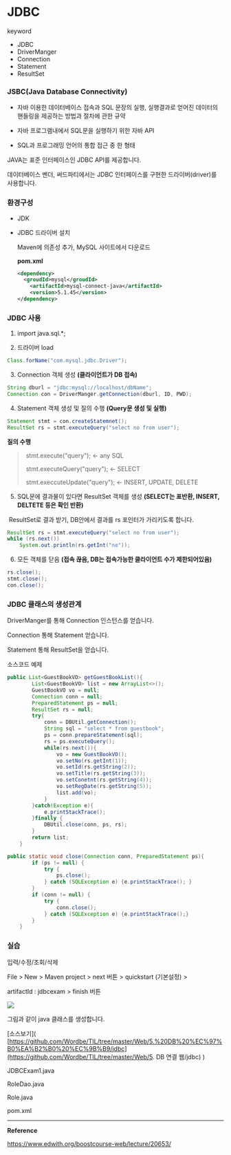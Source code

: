 # JDBC

keyword

* JDBC
* DriverManger
* Connection
* Statement
* ResultSet



### JSBC(Java Database Connectivity)

* 자바 이용한 데이터베이스 접속과 SQL  문장의 실행, 실행결과로 얻어진 데이터의 핸들링을 제공하는 방법과 절차에 관한 규약

* 자바 프로그램내에서 SQL문을 실행하기 위한 자바 API
* SQL과 프로그래밍 언어의 통합 접근 중 한 형태

JAVA는 표준 인터페이스인 JDBC API를 제공합니다.

데이터베이스 벤더, 써드파티에서는 JDBC 인터페이스를 구현한 드라이버(driver)를 사용합니다.



### **환경구성**

* JDK

* JDBC 드라이버 설치

  Maven에 의존성 추가, MySQL 사이트에서 다운로드

  **pom.xml**

  ```xml
  <dependency>
  	<groudId>mysql</groudId>
      <artifactId>mysql-connect-java</artifactId>
      <version>5.1.45</version>
  </dependency>
  ```



### **JDBC 사용**

1) import java.sql.*;



2) 드라이버 load

```java
Class.forName("com.mysql.jdbc.Driver");
```



3) Connection 객체 생성 **(클라이언트가 DB 접속)**

```java
String dburl = "jdbc:mysql://localhost/dbName";
Connection con = DriverManger.getConnection(dburl, ID, PWD);
```



4) Statement 객체 생성 및 질의 수행 **(Query문 생성 및 실행)**

```java
Statement stmt = con.createStatemnet();
ResultSet rs = stmt.executeQuery("select no from user");
```

**질의 수행**

> ​	stmt.execute("query"); ← any SQL
>
> ​	stmt.executeQuery("query"); ← SELECT
>
> ​	stmt.execcuteUpdate("query"); ← INSERT, UPDATE, DELETE



5) SQL문에 결과물이 있다면 ResultSet 객체를 생성 **(SELECT는 표반환, INSERT, DELTETE 등은 확인 반환)**

​	ResultSet로 결과 받기, DB안에서 결과를 rs 포인터가 가리키도록 합니다.

```java
ResultSet rs = stmt.executeQuery("select no from user");
while (rs.next())
	System.out.println(rs.getInt("no"));
```



6) 모든 객체를 닫음 **(접속 끊음, DB는 접속가능한 클라이언트 수가 제한되어있음)**

```java
rs.close();
stmt.close();
con.close();
```



### **JDBC 클래스의 생성관계**

DriverManger를 통해 Connection 인스턴스를 얻습니다.

Connection 통해 Statement 얻습니다.

Statement 통해 ResultSet을 얻습니다.



소스코드 예제

```java
public List<GuestBookVO> getGuestBookList(){
		List<GuestBookVO> list = new ArrayList<>();
		GuestBookVO vo = null;
		Connection conn = null;
		PreparedStatement ps = null;
		ResultSet rs = null;
		try{
			conn = DBUtil.getConnection();
			String sql = "select * from guestbook";
			ps = conn.prepareStatement(sql);
			rs = ps.executeQuery();
			while(rs.next()){
				vo = new GuestBookVO();
				vo.setNo(rs.getInt(1));
				vo.setId(rs.getString(2));
				vo.setTitle(rs.getString(3));
				vo.setConetnt(rs.getString(4));
				vo.setRegDate(rs.getString(5));
				list.add(vo);
			}
		}catch(Exception e){
			e.printStackTrace();
		}finally {
			DBUtil.close(conn, ps, rs);
		}		
		return list;		
	}
```



```java
public static void close(Connection conn, PreparedStatement ps){
		if (ps != null) {
			try {
				ps.close();
			} catch (SQLException e) {e.printStackTrace(); }
		}
		if (conn != null) {
			try {
				conn.close();
			} catch (SQLException e) {e.printStackTrace();}
		}
	}
```





### 실습

입력/수정/조회/삭제



File > New > Maven project > next 버튼 > quickstart (기본설정) >

artifactId : jdbcexam > finish 버튼

![](https://i.ibb.co/PgH89KG/image.png)



그림과 같이 java 클래스를 생성합니다.





[소스보기]( [https://github.com/Wordbe/TIL/tree/master/Web/5.%20DB%20%EC%97%B0%EA%B2%B0%20%EC%9B%B9/jdbc](https://github.com/Wordbe/TIL/tree/master/Web/5. DB 연결 웹/jdbc) )

JDBCExam1.java

RoleDao.java

Role.java

pom.xml



---

**Reference**

 https://www.edwith.org/boostcourse-web/lecture/20653/ 





